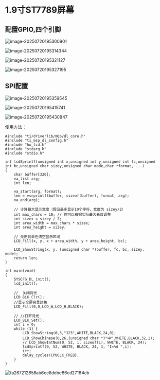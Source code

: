 # 1.9寸ST7789屏幕

## 配置GPIO,四个引脚

![image-20250720195300901](./assets/image-20250720195300901.png)

![image-20250720195314344](./assets/image-20250720195314344.png)

![image-20250720195321127](./assets/image-20250720195321127.png)

![image-20250720195327195](./assets/image-20250720195327195.png)

## SPI配置

![image-20250720195359545](./assets/image-20250720195359545.png)

![image-20250720195415741](./assets/image-20250720195415741.png)

![image-20250720195430847](./assets/image-20250720195430847.png)

使用方法：

```
#include "ti/driverlib/m0p/dl_core.h"
#include "ti_msp_dl_config.h"
#include "hw_lcd.h"
#include "stdarg.h"
#include "stdio.h"

int lcdSprintf(unsigned int x,unsigned int y,unsigned int fc,unsigned int bc,unsigned char sizey,unsigned char mode,char *format, ...)
{
    char buffer[320];
    va_list arg;
    int len;

    va_start(arg, format);
    len = vsnprintf(buffer, sizeof(buffer), format, arg);
    va_end(arg);

    // 计算最大显示宽度（假设最多显示10个字符，宽度为 sizey/2）
    int max_chars = 10; // 你可以根据实际最大长度调整
    int sizex = sizey / 2;
    int area_width = max_chars * sizex;
    int area_height = sizey;

    // 先用背景色清空显示区域
    LCD_Fill(x, y, x + area_width, y + area_height, bc);

    LCD_ShowString(x, y, (unsigned char *)buffer, fc, bc, sizey, mode);
    return len;  
}

int main(void)
{
    SYSCFG_DL_init();
    lcd_init();
    
    //  关闭背光
    LCD_BLK_Clr();
    //显示全屏背景颜色
    LCD_Fill(0,0,LCD_W,LCD_H,BLACK);
    
    // //打开背光
	LCD_BLK_Set();
    int i = 0;
    while (1) {
        LCD_ShowString(0,3,"123",WHITE,BLACK,24,0);
        LCD_ShowChinese(0,26,(unsigned char *)"中",WHITE,BLACK,32,1);
        // LCD_ShowIntNum(0, 52, i, sizeof(i), WHITE, BLACK, 24);
        lcdSprintf(0, 52, WHITE, BLACK, 24, 1, "I=%d ",i);
        i++;
        delay_cycles(CPUCLK_FREQ);
    }
}
```

![fa267212858ab6ec8ddbe86cd27184cb](./assets/fa267212858ab6ec8ddbe86cd27184cb.jpg)